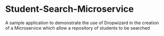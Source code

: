Student-Search-Microservice
===========================

A sample application to demonstrate the use of Dropwizard in the creation of a Microservice which allow a repository of students to be searched

